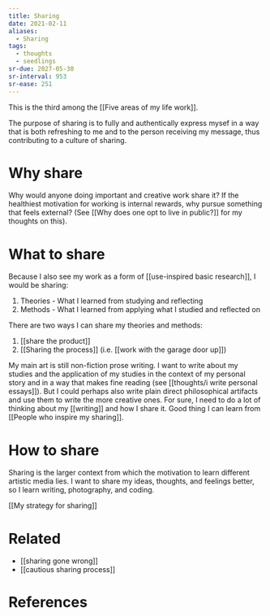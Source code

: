 ```yaml
---
title: Sharing
date: 2021-02-11
aliases:
  - Sharing
tags:
  - thoughts
  - seedlings
sr-due: 2027-05-30
sr-interval: 953
sr-ease: 251
---
```

This is the third among the [[Five areas of my life work]].

The purpose of sharing is to fully and authentically express mysef in a way that is both refreshing to me and to the person receiving my message, thus contributing to a culture of sharing.

# Why share

Why would anyone doing important and creative work share it? If the healthiest motivation for working is internal rewards, why pursue something that feels external? (See [[Why does one opt to live in public?]] for my thoughts on this).

# What to share

Because I also see my work as a form of [[use-inspired basic research]], I would be sharing:

1. Theories - What I learned from studying and reflecting
2. Methods - What I learned from applying what I studied and reflected on

There are two ways I can share my theories and methods:

1. [[share the product]]
2. [[Sharing the process]] (i.e. [[work with the garage door up]])

My main art is still non-fiction prose writing. I want to write about my studies and the application of my studies in the context of my personal story and in a way that makes fine reading (see [[thoughts/i write personal essays]]). But I could perhaps also write plain direct philosophical artifacts and use them to write the more creative ones. For sure, I need to do a lot of thinking about my [[writing]] and how I share it. Good thing I can learn from [[People who inspire my sharing]].

# How to share

Sharing is the larger context from which the motivation to learn different artistic media lies. I want to share my ideas, thoughts, and feelings better, so I learn writing, photography, and coding.

[[My strategy for sharing]]

# Related
- [[sharing gone wrong]]
- [[cautious sharing process]]

# References

